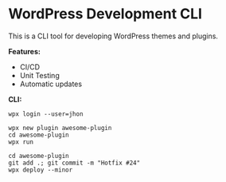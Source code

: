# WordPress Development CLI

This is a CLI tool for developing WordPress themes and plugins.

**Features:**

- CI/CD
- Unit Testing
- Automatic updates

**CLI:**

```
wpx login --user=jhon
```

```
wpx new plugin awesome-plugin
cd awesome-plugin
wpx run
```

```
cd awesome-plugin
git add .; git commit -m "Hotfix #24"
wpx deploy --minor
```